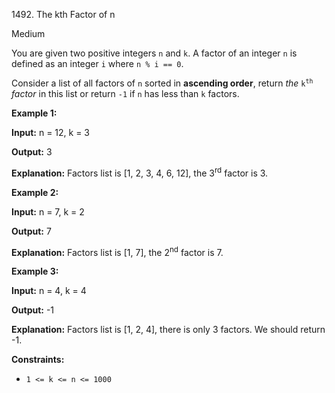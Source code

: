 1492\. The kth Factor of n

Medium

You are given two positive integers `n` and `k`. A factor of an integer `n` is defined as an integer `i` where `n % i == 0`.

Consider a list of all factors of `n` sorted in **ascending order**, return _the_ <code>k<sup>th</sup></code> _factor_ in this list or return `-1` if `n` has less than `k` factors.

**Example 1:**

**Input:** n = 12, k = 3

**Output:** 3

**Explanation:** Factors list is [1, 2, 3, 4, 6, 12], the 3<sup>rd</sup> factor is 3.

**Example 2:**

**Input:** n = 7, k = 2

**Output:** 7

**Explanation:** Factors list is [1, 7], the 2<sup>nd</sup> factor is 7.

**Example 3:**

**Input:** n = 4, k = 4

**Output:** -1

**Explanation:** Factors list is [1, 2, 4], there is only 3 factors. We should return -1.

**Constraints:**

*   `1 <= k <= n <= 1000`